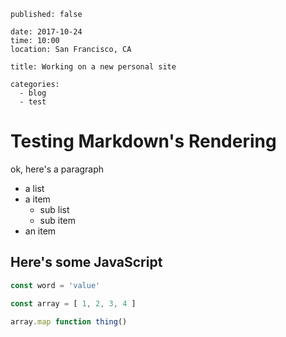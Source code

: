 ```yamlmeta
published: false

date: 2017-10-24
time: 10:00
location: San Francisco, CA

title: Working on a new personal site

categories:
  - blog
  - test
```

# Testing Markdown's Rendering

ok, here's a paragraph

* a list
* a item
  * sub list
  * sub item
* an item

## Here's some JavaScript

```javascript
const word = 'value'

const array = [ 1, 2, 3, 4 ]

array.map function thing()
```